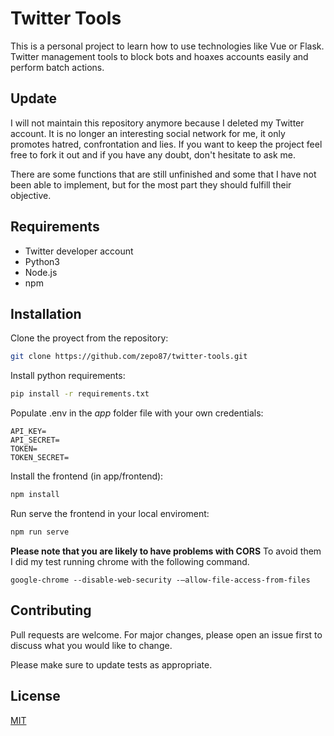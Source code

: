# Twitter Tools
This is a personal project to learn how to use technologies like Vue or Flask.
Twitter management tools to block bots and hoaxes accounts easily and perform batch actions.

## Update

I will not maintain this repository anymore because I deleted my Twitter account. It is no longer an interesting social network for me, it only promotes hatred, confrontation and lies. 
If you want to keep the project feel free to fork it out and if you have any doubt, don't hesitate to ask me.

There are some functions that are still unfinished and some that I have not been able to implement, but for the most part they should fulfill their objective.

## Requirements

- Twitter developer account
- Python3
- Node.js
- npm

## Installation

Clone the proyect from the repository:

```bash
git clone https://github.com/zepo87/twitter-tools.git
```

Install python requirements:

```bash
pip install -r requirements.txt
```

Populate .env in the *app* folder file with your own credentials:
```
API_KEY=
API_SECRET=
TOKEN=
TOKEN_SECRET=
```

Install the frontend (in app/frontend):

```bash
npm install
```

Run serve the frontend in your local enviroment:


```bash
npm run serve
```
**Please note that you are likely to have problems with CORS**
To avoid them I did my test running chrome with the following command.
```
google-chrome --disable-web-security -–allow-file-access-from-files
```

## Contributing
Pull requests are welcome. For major changes, please open an issue first to discuss what you would like to change.

Please make sure to update tests as appropriate.

## License
[MIT](https://choosealicense.com/licenses/mit/)
